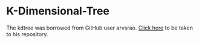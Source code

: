 # K-Dimensional-Tree
The kdtree was borrowed from GitHub user arvsrao. [Click here](https://github.com/arvsrao/K-d-Tree) to be taken to his repository.
